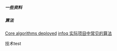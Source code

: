 ##### 一些资料






##### 算法

[Core algorithms deployed](https://cstheory.stackexchange.com/questions/19759/core-algorithms-deployed)
[infoq 实际项目中常见的算法](http://www.infoq.com/cn/news/2013/11/Core-algorithms-deployed)



技术test